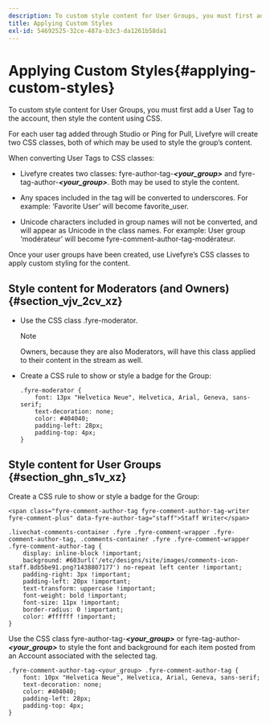 ```yaml
---
description: To custom style content for User Groups, you must first add a User Tag to the account, then style the content using CSS.
title: Applying Custom Styles
exl-id: 54692525-32ce-487a-b3c3-da1261b58da1
---
```

# Applying Custom Styles{#applying-custom-styles}

To custom style content for User Groups, you must first add a User Tag to the account, then style the content using CSS.

For each user tag added through Studio or Ping for Pull, Livefyre will create two CSS classes, both of which may be used to style the group’s content.

When converting User Tags to CSS classes:

* Livefyre creates two classes: fyre-author-tag-***<your_group>*** and fyre-tag-author-***<your_group>***. Both may be used to style the content.

* Any spaces included in the tag will be converted to underscores. For example: ‘Favorite User’ will become favorite_user.
* Unicode characters included in group names will not be converted, and will appear as Unicode in the class names. For example: User group ‘modérateur’ will become fyre-comment-author-tag-modérateur.

Once your user groups have been created, use Livefyre’s CSS classes to apply custom styling for the content.

## Style content for Moderators (and Owners) {#section_vjv_2cv_xz}

* Use the CSS class .fyre-moderator.

  >[!NOTE]
  >
  >Owners, because they are also Moderators, will have this class applied to their content in the stream as well.

* Create a CSS rule to show or style a badge for the Group:

  ```
  .fyre-moderator { 
      font: 13px "Helvetica Neue", Helvetica, Arial, Geneva, sans-serif; 
      text-decoration: none; 
      color: #404040; 
      padding-left: 28px; 
      padding-top: 4px; 
  }
  ```

## Style content for User Groups {#section_ghn_s1v_xz}

Create a CSS rule to show or style a badge for the Group:

```
<span class="fyre-comment-author-tag fyre-comment-author-tag-writer fyre-comment-plus" data-fyre-author-tag="staff">Staff Writer</span>
```

```
.livechat-comments-container .fyre .fyre-comment-wrapper .fyre-comment-author-tag, .comments-container .fyre .fyre-comment-wrapper .fyre-comment-author-tag { 
    display: inline-block !important; 
    background: #603url('/etc/designs/site/images/comments-icon-staff.8db5be91.png?1438807177') no-repeat left center !important; 
    padding-right: 3px !important; 
    padding-left: 20px !important; 
    text-transform: uppercase !important; 
    font-weight: bold !important; 
    font-size: 11px !important; 
    border-radius: 0 !important; 
    color: #ffffff !important; 
}
```

Use the CSS class fyre-author-tag-***<your_group>*** or fyre-tag-author-***<your_group>*** to style the font and background for each item posted from an Account associated with the selected tag.

```
.fyre-comment-author-tag-<your_group> .fyre-comment-author-tag { 
    font: 10px "Helvetica Neue", Helvetica, Arial, Geneva, sans-serif; 
    text-decoration: none; 
    color: #404040; 
    padding-left: 28px; 
    padding-top: 4px; 
}
```
